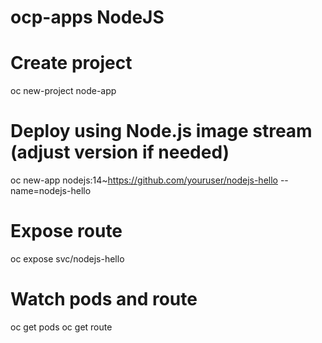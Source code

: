 # ocp-apps NodeJS

# Create project
oc new-project node-app

# Deploy using Node.js image stream (adjust version if needed)
oc new-app nodejs:14~https://github.com/youruser/nodejs-hello --name=nodejs-hello

# Expose route
oc expose svc/nodejs-hello

# Watch pods and route
oc get pods
oc get route
